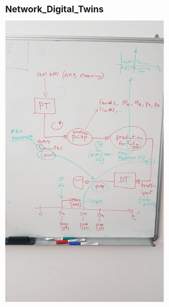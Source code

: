 # Network_Digital_Twins

![alt text](https://github.com/johnsengendo/DigitalTwins_part2/blob/main/Images/Image.jpg)

